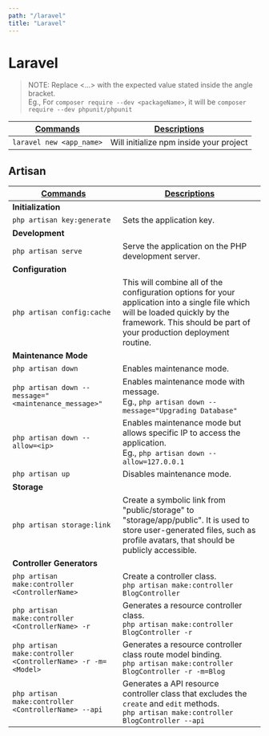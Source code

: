 ```yaml
---
path: "/laravel"
title: "Laravel"
---
```


# Laravel

>NOTE: Replace <...> with the expected value stated inside the angle bracket.
><br>Eg., For `composer require --dev <packageName>`, it will be `composer require --dev phpunit/phpunit`

| <ins>Commands</ins> | <ins>Descriptions</ins> |
| --- | --- |
| `laravel new <app_name>` | Will initialize npm inside your project |

## Artisan

| <ins>Commands</ins> | <ins>Descriptions</ins> |
| --- | --- |
| **Initialization** |
| `php artisan key:generate` | Sets the application key. |
| **Development** |
| `php artisan serve` | Serve the application on the PHP development server. |
| **Configuration** |
| `php artisan config:cache` | This will combine all of the configuration options for your application into a single file which will be loaded quickly by the framework. This should be part of your production deployment routine. |
| **Maintenance Mode** |
| `php artisan down`                                   | Enables maintenance mode. |
| `php artisan down --message="<maintenance_message>"` | Enables maintenance mode with message. <br />Eg., `php artisan down --message="Upgrading Database"` |
| `php artisan down --allow=<ip>`                      | Enables maintenance mode but allows specific IP to access the application. <br />Eg., `php artisan down --allow=127.0.0.1` |
| `php artisan up`                                     | Disables maintenance mode. |
| **Storage** |
| `php artisan storage:link` | Create a symbolic link from "public/storage" to "storage/app/public". It is used to store user-generated files, such as profile avatars, that should be publicly accessible. |
| **Controller Generators** |
| `php artisan make:controller <ControllerName>`               | Create a controller class. <br /> `php artisan make:controller BlogController` |
| `php artisan make:controller <ControllerName> -r`            | Generates a resource controller class. <br /> `php artisan make:controller BlogController -r` |
| `php artisan make:controller <ControllerName> -r -m=<Model>` | Generates a resource controller class route model binding. <br /> `php artisan make:controller BlogController -r -m=Blog` |
| `php artisan make:controller <ControllerName> --api`         | Generates a API resource controller class that excludes the `create` and `edit` methods. <br /> `php artisan make:controller BlogController --api` |
